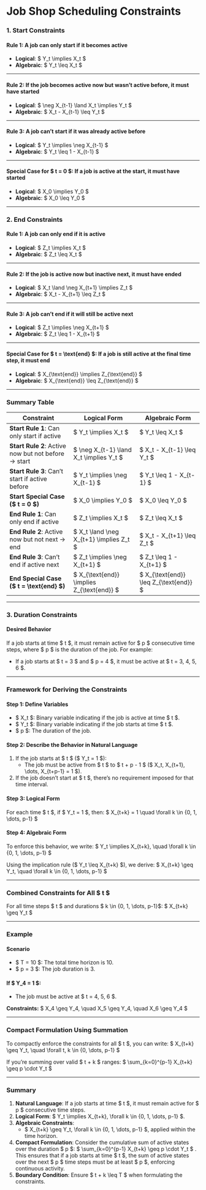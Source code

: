 # Job Shop Scheduling Constraints

### **1. Start Constraints**

#### **Rule 1: A job can only start if it becomes active**
- **Logical**: $ Y_t \implies X_t $
- **Algebraic**: $ Y_t \leq X_t $

---

#### **Rule 2: If the job becomes active now but wasn’t active before, it must have started**
- **Logical**: $ \neg X_{t-1} \land X_t \implies Y_t $
- **Algebraic**: $ X_t - X_{t-1} \leq Y_t $

---

#### **Rule 3: A job can’t start if it was already active before**
- **Logical**: $ Y_t \implies \neg X_{t-1} $
- **Algebraic**: $ Y_t \leq 1 - X_{t-1} $

---

#### **Special Case for $ t = 0 $: If a job is active at the start, it must have started**
- **Logical**: $ X_0 \implies Y_0 $
- **Algebraic**: $ X_0 \leq Y_0 $

---

### **2. End Constraints**

#### **Rule 1: A job can only end if it is active**
- **Logical**: $ Z_t \implies X_t $
- **Algebraic**: $ Z_t \leq X_t $

---

#### **Rule 2: If the job is active now but inactive next, it must have ended**
- **Logical**: $ X_t \land \neg X_{t+1} \implies Z_t $
- **Algebraic**: $ X_t - X_{t+1} \leq Z_t $

---

#### **Rule 3: A job can’t end if it will still be active next**
- **Logical**: $ Z_t \implies \neg X_{t+1} $
- **Algebraic**: $ Z_t \leq 1 - X_{t+1} $

---

#### **Special Case for $ t = \text{end} $: If a job is still active at the final time step, it must end**
- **Logical**: $ X_{\text{end}} \implies Z_{\text{end}} $
- **Algebraic**: $ X_{\text{end}} \leq Z_{\text{end}} $

---

### **Summary Table**

| **Constraint**                                      | **Logical Form**                        | **Algebraic Form**                   |
|-----------------------------------------------------|-----------------------------------------|---------------------------------------|
| **Start Rule 1**: Can only start if active          | $ Y_t \implies X_t $                  | $ Y_t \leq X_t $                    |
| **Start Rule 2**: Active now but not before → start | $ \neg X_{t-1} \land X_t \implies Y_t $ | $ X_t - X_{t-1} \leq Y_t $          |
| **Start Rule 3**: Can’t start if active before      | $ Y_t \implies \neg X_{t-1} $         | $ Y_t \leq 1 - X_{t-1} $            |
| **Start Special Case ($ t = 0 $)**               | $ X_0 \implies Y_0 $                  | $ X_0 \leq Y_0 $                    |
| **End Rule 1**: Can only end if active             | $ Z_t \implies X_t $                  | $ Z_t \leq X_t $                    |
| **End Rule 2**: Active now but not next → end      | $ X_t \land \neg X_{t+1} \implies Z_t $ | $ X_t - X_{t+1} \leq Z_t $          |
| **End Rule 3**: Can’t end if active next           | $ Z_t \implies \neg X_{t+1} $         | $ Z_t \leq 1 - X_{t+1} $            |
| **End Special Case ($ t = \text{end} $)**        | $ X_{\text{end}} \implies Z_{\text{end}} $ | $ X_{\text{end}} \leq Z_{\text{end}} $ |

---

### 3. Duration Constraints

#### **Desired Behavior**
If a job starts at time $ t $, it must remain active for $ p $ consecutive time steps, where $ p $ is the duration of the job. For example:
- If a job starts at $ t = 3 $ and $ p = 4 $, it must be active at $ t = 3, 4, 5, 6 $.

---

### **Framework for Deriving the Constraints**

#### **Step 1: Define Variables**
- $ X_t $: Binary variable indicating if the job is active at time $ t $.
- $ Y_t $: Binary variable indicating if the job starts at time $ t $.
- $ p $: The duration of the job.

#### **Step 2: Describe the Behavior in Natural Language**
1. If the job starts at $ t $ ($ Y_t = 1 $):
   - The job must be active from $ t $ to $ t + p - 1 $ ($ X_t, X_{t+1}, \dots, X_{t+p-1} = 1 $).
2. If the job doesn’t start at $ t $, there’s no requirement imposed for that time interval.

#### **Step 3: Logical Form**
For each time $ t $, if $ Y_t = 1 $, then:
$
X_{t+k} = 1 \quad \forall k \in \{0, 1, \dots, p-1\}
$

#### **Step 4: Algebraic Form**
To enforce this behavior, we write:
$
Y_t \implies X_{t+k}, \quad \forall k \in \{0, 1, \dots, p-1\}
$

Using the implication rule ($ Y_t \leq X_{t+k} $), we derive:
$
X_{t+k} \geq Y_t, \quad \forall k \in \{0, 1, \dots, p-1\}
$

---

### **Combined Constraints for All $ t $**
For all time steps $ t $ and durations $ k \in \{0, 1, \dots, p-1\}$:
$
X_{t+k} \geq Y_t
$

---

### **Example**

#### **Scenario**
- $ T = 10 $: The total time horizon is 10.
- $ p = 3 $: The job duration is 3.

#### **If $ Y_4 = 1 $:**
- The job must be active at $ t = 4, 5, 6 $.

**Constraints:**
$
X_4 \geq Y_4, \quad X_5 \geq Y_4, \quad X_6 \geq Y_4
$

---

### **Compact Formulation Using Summation**
To compactly enforce the constraints for all $ t $, you can write:
$
X_{t+k} \geq Y_t, \quad \forall t, k \in \{0, \dots, p-1\}
$

If you’re summing over valid $ t + k $ ranges:
$
\sum_{k=0}^{p-1} X_{t+k} \geq p \cdot Y_t
$

---

### **Summary**

1. **Natural Language**: If a job starts at time $ t $, it must remain active for $ p $ consecutive time steps.
2. **Logical Form**: $ Y_t \implies X_{t+k}, \forall k \in \{0, 1, \dots, p-1\} $.
3. **Algebraic Constraints**:
   - $ X_{t+k} \geq Y_t, \forall k \in \{0, 1, \dots, p-1\} $, applied within the time horizon.
4. **Compact Formulation**: Consider the cumulative sum of active states over the duration $ p $:
$
\sum_{k=0}^{p-1} X_{t+k} \geq p \cdot Y_t
$ . <br> This ensures that if a job starts at time $ t $, the sum of active states over the next $ p $ time steps must be at least $ p $, enforcing continuous activity.
5. **Boundary Condition**: Ensure $ t + k \leq T $ when formulating the constraints.



